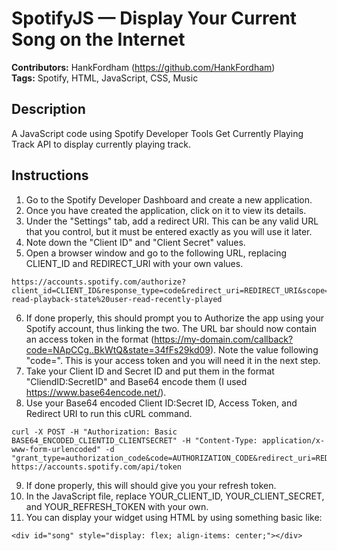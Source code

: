 # SpotifyJS — Display Your Current Song on the Internet

**Contributors:** HankFordham (https://github.com/HankFordham)  
**Tags:** Spotify, HTML, JavaScript, CSS, Music  
  
## Description  
  
A JavaScript code using Spotify Developer Tools Get Currently Playing Track API to display currently playing track.

## Instructions

1. Go to the Spotify Developer Dashboard and create a new application.
2. Once you have created the application, click on it to view its details.
3. Under the "Settings" tab, add a redirect URI. This can be any valid URL that you control, but it must be entered exactly as you will use it later.
4. Note down the "Client ID" and "Client Secret" values.
5. Open a browser window and go to the following URL, replacing CLIENT_ID and REDIRECT_URI with your own values.
```
https://accounts.spotify.com/authorize?client_id=CLIENT_ID&response_type=code&redirect_uri=REDIRECT_URI&scope=user-read-playback-state%20user-read-recently-played
```
6. If done properly, this should prompt you to Authorize the app using your Spotify account, thus linking the two. The URL bar should now contain an access token in the format (https://my-domain.com/callback?code=NApCCg..BkWtQ&state=34fFs29kd09). Note the value following "code=". This is your access token and you will need it in the next step.
7. Take your Client ID and Secret ID and put them in the format "CliendID:SecretID" and Base64 encode them (I used https://www.base64encode.net/).
8. Use your Base64 encoded Client ID:Secret ID, Access Token, and Redirect URI to run this cURL command.
```
curl -X POST -H "Authorization: Basic BASE64_ENCODED_CLIENTID_CLIENTSECRET" -H "Content-Type: application/x-www-form-urlencoded" -d "grant_type=authorization_code&code=AUTHORIZATION_CODE&redirect_uri=REDIRECT_URI" https://accounts.spotify.com/api/token
```
9. If done properly, this will should give you your refresh token.
10. In the JavaScript file, replace YOUR_CLIENT_ID, YOUR_CLIENT_SECRET, and YOUR_REFRESH_TOKEN with your own.
11. You can display your widget using HTML by using something basic like:
```
<div id="song" style="display: flex; align-items: center;"></div>
```
